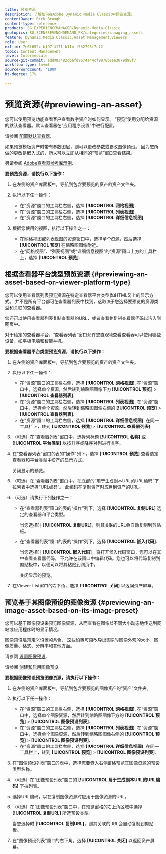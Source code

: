 ```yaml
---
title: 预览资源
description: 了解如何在Adobe Dynamic Media Classic中预览资源。
contentOwner: Rick Brough
content-type: reference
products: SG_EXPERIENCEMANAGER/Dynamic-Media-Classic
geptopics: SG_SCENESEVENONDEMAND_PK/categories/managing_assets
feature: Dynamic Media Classic,Asset Management,Viewers
role: User
exl-id: 7e6f652c-b197-4171-b11b-f532795f7cf2
topic: Content Management
level: Intermediate
source-git-commit: edd893482cbafd9674a44cf9878b8ee3079d98f7
workflow-type: tm+mt
source-wordcount: '1008'
ht-degree: 17%

---
```


# 预览资源{#previewing-an-asset}

您可以使用预览功能查看客户查看数字资产时如何显示。 “预览”使用分配给资源的默认查看器。默认查看器在“应用程序设置”中进行配置。

请参阅 [配置默认查看器](application-setup.md#configuring_default_viewers).

如果预览模板资产时带有参数图层，则可以更改参数或更改图像预设。 因为您所做的更改是嵌入式的，所以可以立即从相同的“预览”窗口查看结果。

另请参阅 [Adobe查看器参考库示例](https://landing.adobe.com/en/na/dynamic-media/ctir-2755/live-demos.html).

**要预览资源，请执行以下操作：**

1. 在左侧的资产库面板中，导航到包含要预览的资产的资产文件夹。
1. 执行以下任一操作：

   * 在“资源”窗口的工具栏右侧，选择 **[!UICONTROL 网格视图]**.
   * 在“资源”窗口的工具栏右侧，选择 **[!UICONTROL 列表视图]**.
   * 在“资源”窗口的工具栏右侧，选择 **[!UICONTROL 详细信息视图]**.

1. 根据您使用的视图，执行以下操作之一：

   * 在网格视图或列表视图的资源窗口中，选择单个资源，然后选择 **[!UICONTROL 预览]** 在缩略图图像附近。
   * 在“网格视图”、“列表视图”或“详细信息视图”的“资源”窗口上方的工具栏上，选择 **[!UICONTROL 预览]**.

## 根据查看器平台类型预览资源 {#previewing-an-asset-based-on-viewer-platform-type}

您可以使用查看器列表预览资源在特定查看器平台类型(如HTML5)上的显示方式。 并不是所有平台都可在查看器列表中找到，这取决于您选择要预览的资源类型和关联的查看器。

您还可以使用查看器列表复制查看器的URL，或者查看并复制查看器代码以嵌入到网页中。

对于给定的查看器平台，“查看器列表”窗口允许您直观地查看查看器可以使用哪些设备，如平板电脑和智能手机。

**要根据查看器平台类型预览资源，请执行以下操作：**

1. 在左侧的资产库面板中，导航到包含要预览的资产的资产文件夹。
1. 执行以下任一操作：

   * 在“资源”窗口的工具栏右侧，选择 **[!UICONTROL 网格视图]**. 在“资源”窗口中，选择单个资源，然后转到缩略图图像下方 **[!UICONTROL 预览]** > **[!UICONTROL 查看器列表]**.
   * 在“资源”窗口的工具栏右侧，选择 **[!UICONTROL 列表视图]**. 在“资源”窗口中，选择单个资源，然后转到缩略图图像右侧的 **[!UICONTROL 预览]** > **[!UICONTROL 查看器列表]**.
   * 在“资源”窗口的工具栏右侧，选择 **[!UICONTROL 详细信息视图]**. 在同一工具栏上，转到 **[!UICONTROL 预览]** > **[!UICONTROL 查看器列表]**.

1. （可选）在“查看器列表”窗口中，选择列标题 **[!UICONTROL 名称]** 或 **[!UICONTROL 平台类型]** 以按升序或降序对列进行排序。
1. 在“查看器列表”窗口的表的“操作”列下，选择 **[!UICONTROL 预览]** 查看选定查看器和平台类型中资产的显示方式。

   关闭显示的预览。

1. （可选）在“查看器列表”窗口中，在底部的“用于生成副本URL的URL编码”下拉列表中选择“URL编码”。 此编码在复制资产时应用到资产的URL。
1. （可选）请执行下列操作之一：

   * 在“查看器列表”窗口的表的“操作”列下，选择 **[!UICONTROL 复制URL]** 选定的查看器和平台类型。

     当您选择时 **[!UICONTROL 复制URL]**，则其关联的URL会自动复制到剪贴板。

   * 在“查看器列表”窗口的表的“操作”列下，选择 **[!UICONTROL 嵌入代码]**.

     当您选择时 **[!UICONTROL 嵌入代码]**，将打开嵌入代码窗口，您可以在其中查看查看器代码。 不允许在该窗口中编辑代码。您也可以将代码复制到剪贴板中，以便可以将其粘贴到网页中。

     关闭显示的预览。

1. 在Viewer List窗口的右下角，选择 **[!UICONTROL 关闭]** 以返回资产屏幕。

## 预览基于其图像预设的图像资源 {#previewing-an-image-asset-based-on-its-image-preset}

您可以基于图像预设来预览图像资源，从而查看在图像以不同大小动态地传送到网站或应用程序时的显示情况。

图像预设是预定义设置的集合。 这些设置可更改导出图像时图像外观的大小、图像质量、格式、分辨率和其他方面。

请参阅 [设置图像预设](setting-image-presets.md#setting_up_image_presets).

请参阅 [创建和启用图像预设](creating-enabling-image-presets.md#creating_and_enabling_image_presets).

**要根据图像预设预览图像资源，请执行以下操作：**

1. 在左侧的资产库面板中，导航到包含要预览的图像资产的“资产”文件夹。
1. 执行以下任一操作：

   * 在“资源”窗口的工具栏右侧，选择 **[!UICONTROL 网格视图]**. 在“资源”窗口中，选择单个图像资源，然后转到缩略图图像下方的 **[!UICONTROL 预览]** > **[!UICONTROL 图像预设列表]**.
   * 在“资源”窗口的工具栏右侧，选择 **[!UICONTROL 列表视图]**. 在“资源”窗口中，选择单个图像资源，然后转到缩略图图像右侧的 **[!UICONTROL 预览]** > **[!UICONTROL 图像预设列表]**.
   * 在“资源”窗口的工具栏右侧，选择 **[!UICONTROL 详细信息视图]**. 在同一工具栏上，转到 **[!UICONTROL 预览]** > **[!UICONTROL 图像预设列表]**.

1. 在“图像预设列表”窗口的表中，选择您要嵌入右侧窗格预览其图像资源的预设类型名称。
1. （可选）在“图像预设列表”窗口的 **[!UICONTROL 用于生成副本URL的URL编码]** 下拉列表。
1. 选择URL编码，以在复制图像资源时应用于图像资源的URL。
1. （可选）在“图像预设列表”窗口中，在预览窗格的右上角区域中选择 **[!UICONTROL 复制URL]** 所选预设类型。

   当您选择时 **[!UICONTROL 复制URL]**，则其关联的URL会自动复制到剪贴板。

1. 在“图像预设列表”窗口的右下角，选择 **[!UICONTROL 关闭]** 以返回资产屏幕。
